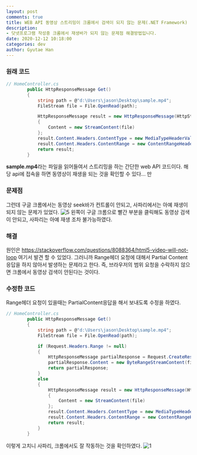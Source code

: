 ```yaml
---
layout: post
comments: true
title: WEB API 동영상 스트리밍이 크롬에서 검색이 되지 않는 문제(.NET Framework)
description: 
- 닷넷프로그램 작성중 크롬에서 재생바가 되지 않는 문제점 해결방법입니다.
date: 2020-12-12 10:18:00
categories: dev
author: Gyutae Han
---
```


### 원래 코드

```c#
// HomeController.cs
        public HttpResponseMessage Get()
        {
            string path = @"d:\Users\jason\Desktop\sample.mp4";
            FileStream file = File.OpenRead(path);

            HttpResponseMessage result = new HttpResponseMessage(HttpStatusCode.OK)
            {
                Content = new StreamContent(file)
            };
            result.Content.Headers.ContentType = new MediaTypeHeaderValue("video/mp4");
            result.Content.Headers.ContentRange = new ContentRangeHeaderValue(0, file.Length);
            return result;
        }
```

**sample.mp4**라는 파일을 읽어들여서 스트리밍을 하는 간단한 web API 코드이다.
해당 api에 접속을 하면 동영상이 재생을 되는 것을 확인할 수 있다... 만

### 문제점

그런데 구글 크롬에서는 동영상 seek바가 컨트롤이 안되고, 사파리에서는 아예 재생이 되지 않는 문제가 있었다.
![5](http://localhost/content/images/2020/12/5.png)
왼쪽이 구글 크롬으로 빨간 부분을 클릭해도 동영상 검색이 안되고, 사파리는 아예 재생 조차 불가능하였다.

### 해결

원인은 https://stackoverflow.com/questions/8088364/html5-video-will-not-loop 여기서 발견 할 수 있었다.
그러니까 Range헤더 요청에 대해서 Partial Content 응답을 하지 않아서 발생하는 문제라고 한다. 즉, 브라우저의 범위 요청을 수락하지 않으면 크롬에서 동영상 검색이 안된다는 것이다.

### 수정한 코드

Range헤더 요청이 있을때는 PartialContent응답을 해서 보내도록 수정을 하였다.
```c#
// HomeController.cs
        public HttpResponseMessage Get()
        {
            string path = @"d:\Users\jason\Desktop\sample.mp4";
            FileStream file = File.OpenRead(path);

            if (Request.Headers.Range != null)
            {
                HttpResponseMessage partialResponse = Request.CreateResponse(HttpStatusCode.PartialContent);
                partialResponse.Content = new ByteRangeStreamContent(file, Request.Headers.Range, "video/mp4");
                return partialResponse;
            }
            else
            {
                HttpResponseMessage result = new HttpResponseMessage(HttpStatusCode.OK)
                {
                    Content = new StreamContent(file)
                };
                result.Content.Headers.ContentType = new MediaTypeHeaderValue("video/mp4");
                result.Content.Headers.ContentRange = new ContentRangeHeaderValue(0, file.Length);
                return result;
            }
        }
```
이렇게 고치니 사파리, 크롬에서도 잘 작동하는 것을 확인하였다.
![1](http://localhost/content/images/2020/12/1.png)